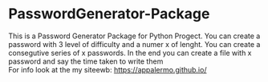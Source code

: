 # PasswordGenerator-Package

This is a Password Generator Package for Python Progect. You can create a password with 3 level of difficulty and a numer x of lenght.
You can create a consegutive series of x passwords. In the end you can create a file with x password and say the time taken to write them
<br>
For info look at the my siteewb: https://appalermo.github.io/
